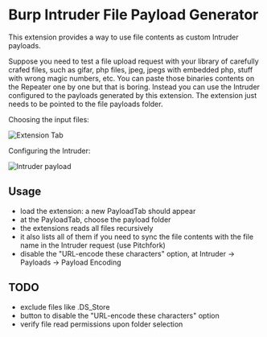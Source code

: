 Burp Intruder File Payload Generator
========
This extension provides a way to use file contents as custom Intruder payloads.

Suppose you need to test a file upload request with your library of carefully crafed files, such as gifar, php files, jpeg, jpegs with embedded php, stuff with wrong magic numbers, etc. You can paste those binaries contents on the Repeater one by one but that is boring.
Instead you can use the Intruder configured to the payloads generated by this extension. The extension just needs to be pointed to the file payloads folder.

Choosing the input files:

![Extension Tab](https://cld.pt/dl/thumb/6d4778d0-76f1-4773-9b6f-3a52c1358f37/BurpIntruderFilePayload.png?size=xl&crop=false&format=png)


Configuring the Intruder:

![Intruder payload](https://cld.pt/dl/thumb/10f85746-3327-45c2-ab46-250639d92f02/BurpIntruderFilePayload2.png?size=xl&crop=false&format=png)


Usage
------
* load the extension: a new PayloadTab should appear
* at the PayloadTab, choose the payload folder
 * the extensions reads all files recursively
 * it also lists all of them if you need to sync the file contents with the file name in the Intruder request (use Pitchfork)
* disable the "URL-encode these characters" option, at Intruder -> Payloads -> Payload Encoding


TODO
------
* exclude files like .DS_Store
* button to disable the "URL-encode these characters" option
* verify file read permissions upon folder selection
